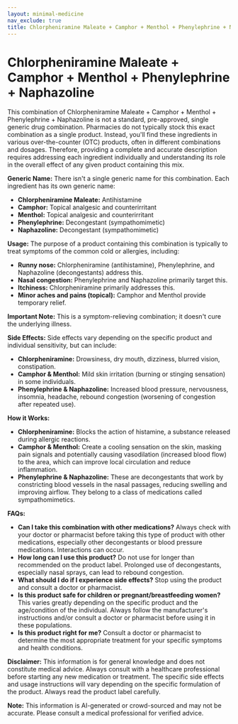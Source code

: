 ```yaml
---
layout: minimal-medicine
nav_exclude: true
title: Chlorpheniramine Maleate + Camphor + Menthol + Phenylephrine + Naphazoline
---
```


# Chlorpheniramine Maleate + Camphor + Menthol + Phenylephrine + Naphazoline

This combination of Chlorpheniramine Maleate + Camphor + Menthol + Phenylephrine + Naphazoline is not a standard, pre-approved, single generic drug combination.  Pharmacies do not typically stock this exact combination as a single product.  Instead, you'll find these ingredients in various over-the-counter (OTC) products, often in different combinations and dosages.  Therefore, providing a complete and accurate description requires addressing each ingredient individually and understanding its role in the overall effect of any given product containing this mix.


**Generic Name:**  There isn't a single generic name for this combination.  Each ingredient has its own generic name:

* **Chlorpheniramine Maleate:** Antihistamine
* **Camphor:** Topical analgesic and counterirritant
* **Menthol:** Topical analgesic and counterirritant
* **Phenylephrine:** Decongestant (sympathomimetic)
* **Naphazoline:** Decongestant (sympathomimetic)


**Usage:**  The purpose of a product containing this combination is typically to treat symptoms of the common cold or allergies, including:

* **Runny nose:** Chlorpheniramine (antihistamine), Phenylephrine, and Naphazoline (decongestants) address this.
* **Nasal congestion:** Phenylephrine and Naphazoline primarily target this.
* **Itchiness:** Chlorpheniramine primarily addresses this.
* **Minor aches and pains (topical):** Camphor and Menthol provide temporary relief.

**Important Note:** This is a symptom-relieving combination; it doesn't cure the underlying illness.


**Side Effects:** Side effects vary depending on the specific product and individual sensitivity, but can include:

* **Chlorpheniramine:** Drowsiness, dry mouth, dizziness, blurred vision, constipation.
* **Camphor & Menthol:** Mild skin irritation (burning or stinging sensation) in some individuals.
* **Phenylephrine & Naphazoline:** Increased blood pressure, nervousness, insomnia, headache, rebound congestion (worsening of congestion after repeated use).


**How it Works:**

* **Chlorpheniramine:** Blocks the action of histamine, a substance released during allergic reactions.
* **Camphor & Menthol:** Create a cooling sensation on the skin, masking pain signals and potentially causing vasodilation (increased blood flow) to the area, which can improve local circulation and reduce inflammation.
* **Phenylephrine & Naphazoline:**  These are decongestants that work by constricting blood vessels in the nasal passages, reducing swelling and improving airflow.  They belong to a class of medications called sympathomimetics.


**FAQs:**

* **Can I take this combination with other medications?**  Always check with your doctor or pharmacist before taking this type of product with other medications, especially other decongestants or blood pressure medications. Interactions can occur.
* **How long can I use this product?** Do not use for longer than recommended on the product label. Prolonged use of decongestants, especially nasal sprays, can lead to rebound congestion.
* **What should I do if I experience side effects?** Stop using the product and consult a doctor or pharmacist.
* **Is this product safe for children or pregnant/breastfeeding women?**  This varies greatly depending on the specific product and the age/condition of the individual. Always follow the manufacturer's instructions and/or consult a doctor or pharmacist before using it in these populations.
* **Is this product right for me?**  Consult a doctor or pharmacist to determine the most appropriate treatment for your specific symptoms and health conditions.


**Disclaimer:** This information is for general knowledge and does not constitute medical advice. Always consult with a healthcare professional before starting any new medication or treatment.  The specific side effects and usage instructions will vary depending on the specific formulation of the product. Always read the product label carefully.


**Note:** This information is AI-generated or crowd-sourced and may not be accurate. Please consult a medical professional for verified advice.